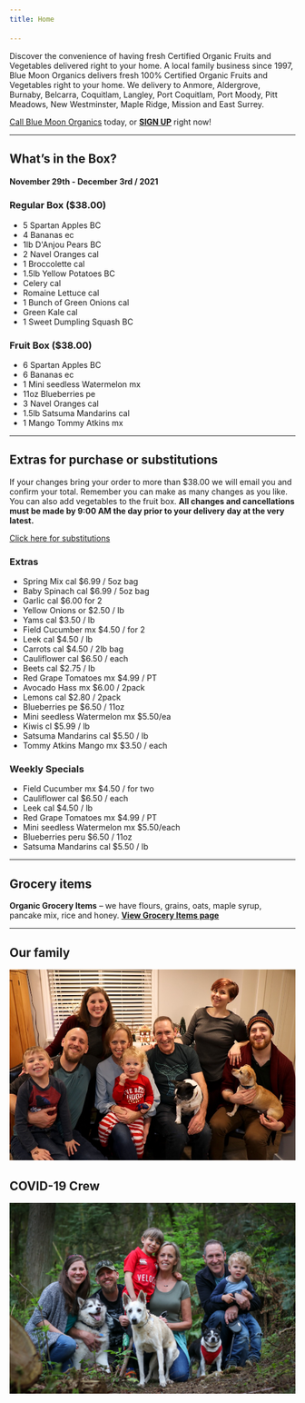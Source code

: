 ```yaml
---
title: Home

---
```

Discover the convenience of having fresh Certified Organic Fruits and Vegetables delivered right to your home. A local family business since 1997, Blue Moon Organics delivers fresh 100% Certified Organic Fruits and Vegetables right to your home. We delivery to Anmore, Aldergrove, Burnaby, Belcarra, Coquitlam, Langley, Port Coquitlam, Port Moody, Pitt Meadows, New Westminster, Maple Ridge, Mission and East Surrey.

[Call Blue Moon Organics](/contact) today, or [**SIGN UP**](/sign-up) right now!

***

## What’s in the Box?

#### **November 29th - December 3rd / 2021**

### Regular Box ($38.00)

* 5 Spartan Apples  BC
* 4 Bananas  ec
* 1lb D'Anjou Pears  BC
* 2 Navel Oranges  cal
* 1 Broccolette  cal
* 1.5lb Yellow Potatoes  BC
* Celery  cal
* Romaine Lettuce  cal
* 1 Bunch of Green Onions  cal
* Green Kale  cal
* 1 Sweet Dumpling Squash  BC

### Fruit Box ($38.00)

* 6 Spartan Apples  BC
* 6 Bananas  ec
* 1 Mini seedless Watermelon mx
* 11oz Blueberries  pe
* 3 Navel Oranges  cal
* 1.5lb Satsuma Mandarins  cal
* 1 Mango Tommy Atkins  mx

***

## Extras for purchase or substitutions

If your changes bring your order to more than $38.00 we will email you and confirm your total. Remember you can make as many changes as you like. You can also add vegetables to the fruit box. **All changes and cancellations must be made by 9:00 AM the day prior to your delivery day at the very latest.**

[Click here for substitutions](/substitutions "Click here for substitutions")

### Extras

* Spring Mix  cal   $6.99 / 5oz bag
* Baby Spinach cal   $6.99 / 5oz bag
* Garlic  cal   $6.00 for 2
* Yellow Onions  or   $2.50 / lb
* Yams  cal   $3.50 / lb
* Field Cucumber  mx    $4.50 / for 2
* Leek  cal  $4.50 / lb
* Carrots  cal   $4.50 / 2lb bag
* Cauliflower  cal   $6.50 / each
* Beets  cal   $2.75 / lb
* Red Grape Tomatoes  mx  $4.99 / PT
* Avocado Hass mx  $6.00 / 2pack
* Lemons  cal   $2.80 / 2pack
* Blueberries  pe   $6.50 / 11oz
* Mini seedless Watermelon  mx  $5.50/ea
* Kiwis  cl   $5.99 / lb
* Satsuma Mandarins  cal $5.50 / lb
* Tommy Atkins Mango  mx  $3.50 / each

### Weekly Specials

* Field Cucumber  mx   $4.50 / for two
* Cauliflower  cal  $6.50 / each
* Leek  cal   $4.50 / lb
* Red Grape Tomatoes  mx   $4.99 / PT
* Mini seedless Watermelon  mx  $5.50/each
* Blueberries  peru   $6.50 / 11oz
* Satsuma Mandarins  cal   $5.50 / lb

***

## Grocery items

**Organic Grocery Items** – we have flours, grains, oats, maple syrup, pancake mix, rice and honey. [**View Grocery Items page**](/groceries)

***

## Our family

![Our family.](./uploads/IMG_1376-copy.jpg "Our family")

## COVID-19 Crew

![COVID-19 crew.](./uploads/covid.jpg "COVID-19 crew")